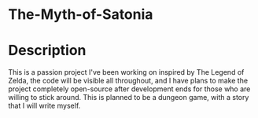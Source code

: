 # The-Myth-of-Satonia
# Description
This is a passion project I've been working on inspired by The Legend of Zelda, the code will be visible all throughout, and I have plans to make the project completely open-source after development ends for those who are willing to stick around. This is planned to be a dungeon game, with a story that I will write myself.
